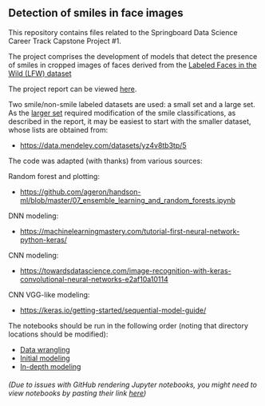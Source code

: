 ##  Detection of smiles in face images

This repository contains files related to the Springboard Data Science Career Track Capstone Project #1.

The project comprises the development of models that detect the presence of smiles in cropped images of faces derived from the [Labeled Faces in the Wild (LFW) dataset](https://conradsanderson.id.au/lfwcrop/)

The project report can be viewed [here](https://github.com/adriatic13/springboard/blob/master/dsct_capstone1/Marinovich_Cap1_Final_Report.pdf).

Two smile/non-smile labeled datasets are used: a small set and a large set. As the [larger set](https://github.com/hromi/SMILEsmileD/tree/master/SMILEs) required modification of the smile classifications, as described in the report, it may be easiest to start with the smaller dataset, whose lists are obtained from:

  * https://data.mendeley.com/datasets/yz4v8tb3tp/5

The code was adapted (with thanks) from various sources:

Random forest and plotting:

  * https://github.com/ageron/handson-ml/blob/master/07_ensemble_learning_and_random_forests.ipynb 

DNN modeling:

  * https://machinelearningmastery.com/tutorial-first-neural-network-python-keras/

CNN modeling:

  * https://towardsdatascience.com/image-recognition-with-keras-convolutional-neural-networks-e2af10a10114

CNN VGG-like modeling:

  * https://keras.io/getting-started/sequential-model-guide/

The notebooks should be run in the following order (noting that directory locations should be modified):

  * [Data wrangling](https://github.com/adriatic13/springboard/blob/master/dsct_capstone1/Adrian_Marinovich_Cap1_smiles_data_wrangling.ipynb)
  * [Initial modeling](https://github.com/adriatic13/springboard/blob/master/dsct_capstone1/Adrian_Marinovich_Cap1_smiles_eda.ipynb)
  * [In-depth modeling](https://github.com/adriatic13/springboard/blob/master/dsct_capstone1/Adrian_Marinovich_Cap1_smiles_indepth.ipynb)
###### (Due to issues with GitHub rendering Jupyter notebooks, you might need to view notebooks by pasting their link [here](https://nbviewer.jupyter.org/))

